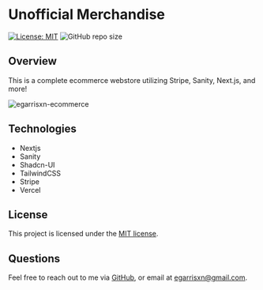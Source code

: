 # Unofficial Merchandise

[![License: MIT](https://img.shields.io/badge/License-MIT-yellow.svg)](https://opensource.org/licenses/MIT) ![GitHub repo size](https://img.shields.io/github/repo-size/egarrisxn/unofficial-merchandise)

## Overview

This is a complete ecommerce webstore utilizing Stripe, Sanity, Next.js, and more!

![egarrisxn-ecommerce](https://github.com/egarrisxn/egarrisxn-ecommerce/assets/126130230/d478dae2-46f6-4941-814e-663409d4f271)

## Technologies

- Nextjs
- Sanity
- Shadcn-UI
- TailwindCSS
- Stripe
- Vercel

## License

This project is licensed under the [MIT license](https://opensource.org/licenses/MIT).

## Questions

Feel free to reach out to me via [GitHub](https://github.com/EGARRISXN), or email at egarrisxn@gmail.com.
